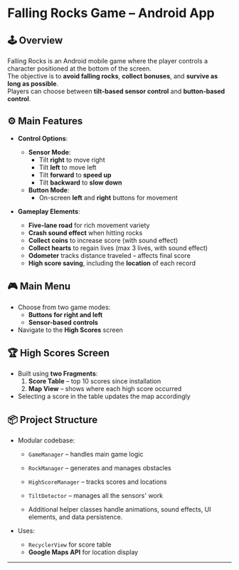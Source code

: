 # Falling Rocks Game – Android App

## 🕹️ Overview
Falling Rocks is an Android mobile game where the player controls a character positioned at the bottom of the screen.  
The objective is to **avoid falling rocks**, **collect bonuses**, and **survive as long as possible**.  
Players can choose between **tilt-based sensor control** and **button-based control**.

## ⚙️ Main Features

- **Control Options**:
    - **Sensor Mode**:
        - Tilt **right** to move right
        - Tilt **left** to move left
        - Tilt **forward** to **speed up**
        - Tilt **backward** to **slow down**
    - **Button Mode**:
        - On-screen **left** and **right** buttons for movement

- **Gameplay Elements**:
    - **Five-lane road** for rich movement variety
    - **Crash sound effect** when hitting rocks
    - **Collect coins** to increase score (with sound effect)
    - **Collect hearts** to regain lives (max 3 lives, with sound effect)
    - **Odometer** tracks distance traveled – affects final score
    - **High score saving**, including the **location** of each record

## 🎮 Main Menu
- Choose from two game modes:
    - **Buttons for right and left**
    - **Sensor-based controls**
- Navigate to the **High Scores** screen

## 🏆 High Scores Screen

- Built using **two Fragments**:
    1. **Score Table** – top 10 scores since installation
    2. **Map View** – shows where each high score occurred
- Selecting a score in the table updates the map accordingly

## 📦 Project Structure

- Modular codebase:
    - `GameManager` – handles main game logic
    - `RockManager` – generates and manages obstacles
    - `HighScoreManager` – tracks scores and locations
    -  `TiltDetector` – manages all the sensors' work
  
    - Additional helper classes handle animations, sound effects, UI elements, and data persistence.

- Uses:
    - `RecyclerView` for score table
    - **Google Maps API** for location display
---

